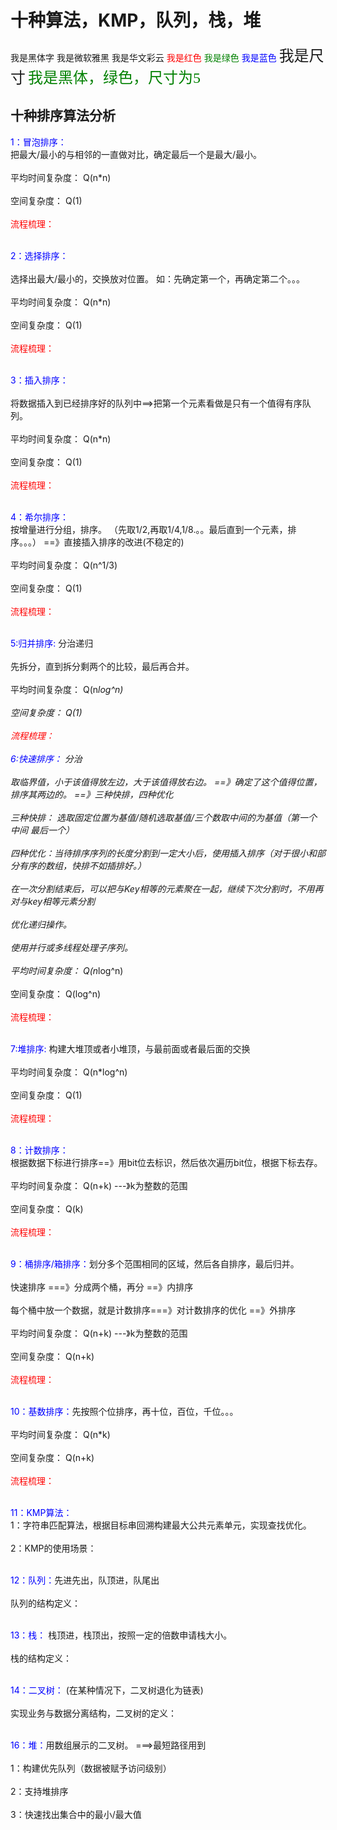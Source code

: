 # 十种算法，KMP，队列，栈，堆
<font face="黑体">我是黑体字</font>
<font face="微软雅黑">我是微软雅黑</font>
<font face="STCAIYUN">我是华文彩云</font>
<font color=red>我是红色</font>
<font color=#008000>我是绿色</font>
<font color=Blue>我是蓝色</font>
<font size=5>我是尺寸</font>
<font face="黑体" color=green size=5>我是黑体，绿色，尺寸为5</font>
## 十种排序算法分析
<font color=Blue>1：冒泡排序：</font>   </br>
	把最大/最小的与相邻的一直做对比，确定最后一个是最大/最小。</br><br/>
	平均时间复杂度： Q(n*n)</br><br/>
	空间复杂度：    Q(1)</br><br/>
<font color=red>流程梳理：</font></br><br/>

<font color=Blue>2：选择排序：</font></br><br/>
	选择出最大/最小的，交换放对位置。  如：先确定第一个，再确定第二个。。。</br><br/>
	平均时间复杂度： Q(n*n)</br><br/>
	空间复杂度：    Q(1)</br><br/>
<font color=red>流程梳理：</font></br><br/>

<font color=Blue>3：插入排序：</font></br><br/>
	将数据插入到已经排序好的队列中==>把第一个元素看做是只有一个值得有序队列。</br><br/>
	平均时间复杂度： Q(n*n)</br><br/>
	空间复杂度：    Q(1)</br><br/>
<font color=red>流程梳理：</font></br><br/>

<font color=Blue>4：希尔排序：</font></br>
	按增量进行分组，排序。 （先取1/2,再取1/4,1/8.。。最后直到一个元素，排序。。。） ==》直接插入排序的改进(不稳定的)</br><br/>
	平均时间复杂度： Q(n^1/3)</br><br/>
	空间复杂度：    Q(1)</br><br/>
<font color=red>流程梳理：</font></br><br/>

<font color=Blue>5:归并排序: </font> 分治递归</br><br/>
	先拆分，直到拆分剩两个的比较，最后再合并。 </br><br/>
	平均时间复杂度： Q(n*log^n)</br><br/>
	空间复杂度：    Q(1)  </br><br/>
<font color=red>流程梳理：</font></br><br/>
<font color=Blue>6:快速排序： </font> 分治</br><br/>
	取临界值，小于该值得放左边，大于该值得放右边。  ==》确定了这个值得位置，排序其两边的。 ==》三种快排，四种优化</br><br/>
	三种快排： 选取固定位置为基值/随机选取基值/三个数取中间的为基值（第一个  中间  最后一个）</br><br/>
	四种优化：当待排序序列的长度分割到一定大小后，使用插入排序（对于很小和部分有序的数组，快排不如插排好。）</br><br/>
			在一次分割结束后，可以把与Key相等的元素聚在一起，继续下次分割时，不用再对与key相等元素分割</br><br/>
			优化递归操作。</br><br/>
			使用并行或多线程处理子序列。</br><br/>
	平均时间复杂度： Q(n*log^n)</br><br/>
	空间复杂度：    Q(log^n)  	</br><br/>
<font color=red>流程梳理：</font></br><br/>

<font color=Blue>7:堆排序: </font>构建大堆顶或者小堆顶，与最前面或者最后面的交换</br><br/>
	平均时间复杂度： Q(n*log^n)</br><br/>
	空间复杂度：    Q(1) </br><br/>
<font color=red>流程梳理：</font></br><br/>

<font color=Blue>8：计数排序： </font></br>根据数据下标进行排序==》用bit位去标识，然后依次遍历bit位，根据下标去存。</br><br/>
	平均时间复杂度： Q(n+k)  ---》k为整数的范围</br><br/>
	空间复杂度：    Q(k) </br><br/>
<font color=red>流程梳理：</font></br><br/>

<font color=Blue>9：桶排序/箱排序：</font>划分多个范围相同的区域，然后各自排序，最后归并。</br><br/>
	快速排序 ===》分成两个桶，再分   ==》内排序</br><br/>
	每个桶中放一个数据，就是计数排序===》对计数排序的优化 ==》外排序</br><br/>
	平均时间复杂度： Q(n+k)  ---》k为整数的范围</br><br/>
	空间复杂度：    Q(n+k) </br><br/>
<font color=red>流程梳理：</font></br><br/>

<font color=Blue>10：基数排序：</font>先按照个位排序，再十位，百位，千位。。。</br><br/>
	平均时间复杂度： Q(n*k)  </br><br/>
	空间复杂度：    Q(n+k) </br><br/>
<font color=red>流程梳理：</font></br><br/>

<font color=Blue>11：KMP算法： </font></br>
	1：字符串匹配算法，根据目标串回溯构建最大公共元素单元，实现查找优化。</br><br/>
	2：KMP的使用场景：</br><br/>

<font color=Blue>12：队列：</font>先进先出，队顶进，队尾出</br><br/>
	队列的结构定义：</br><br/>

<font color=Blue>13：栈： </font>栈顶进，栈顶出，按照一定的倍数申请栈大小。</br><br/>
	栈的结构定义：</br><br/>

<font color=Blue>14：二叉树：</font> (在某种情况下，二叉树退化为链表)</br><br/>
	实现业务与数据分离结构，二叉树的定义：</br><br/>

<font color=Blue>16：堆：</font>用数组展示的二叉树。 ===>最短路径用到</br><br/>
		1：构建优先队列（数据被赋予访问级别）</br><br/>
		2：支持堆排序</br><br/>
		3：快速找出集合中的最小/最大值</br><br/>
